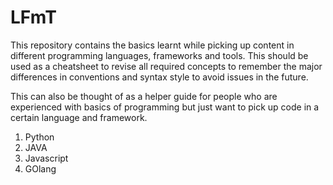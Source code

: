 # LFmT

This repository contains the basics learnt while picking up content in different programming languages, frameworks and tools.  This should be used as a cheatsheet to revise all required concepts to remember the major differences in conventions and syntax style to avoid issues in the future.

This can also be thought of as a helper guide for people who are experienced with basics of programming but just want to pick up code in a certain language and framework. 

1. Python
2. JAVA
3. Javascript
4. GOlang
